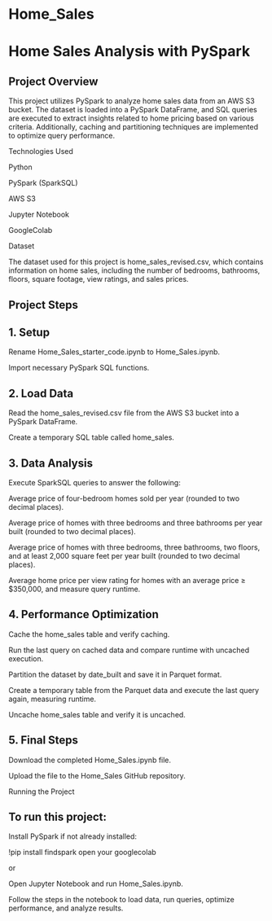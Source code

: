 # Home_Sales
# Home Sales Analysis with PySpark

## Project Overview

This project utilizes PySpark to analyze home sales data from an AWS S3 bucket. The dataset is loaded into a PySpark DataFrame, and SQL queries are executed to extract insights related to home pricing based on various criteria. Additionally, caching and partitioning techniques are implemented to optimize query performance.

Technologies Used

Python

PySpark (SparkSQL)

AWS S3

Jupyter Notebook

GoogleColab

Dataset

The dataset used for this project is home_sales_revised.csv, which contains information on home sales, including the number of bedrooms, bathrooms, floors, square footage, view ratings, and sales prices.

## Project Steps

## 1. Setup

Rename Home_Sales_starter_code.ipynb to Home_Sales.ipynb.

Import necessary PySpark SQL functions.

## 2. Load Data

Read the home_sales_revised.csv file from the AWS S3 bucket into a PySpark DataFrame.

Create a temporary SQL table called home_sales.

## 3. Data Analysis

Execute SparkSQL queries to answer the following:

Average price of four-bedroom homes sold per year (rounded to two decimal places).

Average price of homes with three bedrooms and three bathrooms per year built (rounded to two decimal places).

Average price of homes with three bedrooms, three bathrooms, two floors, and at least 2,000 square feet per year built (rounded to two decimal places).

Average home price per view rating for homes with an average price ≥ $350,000, and measure query runtime.

## 4. Performance Optimization

Cache the home_sales table and verify caching.

Run the last query on cached data and compare runtime with uncached execution.

Partition the dataset by date_built and save it in Parquet format.

Create a temporary table from the Parquet data and execute the last query again, measuring runtime.

Uncache home_sales table and verify it is uncached.

## 5. Final Steps

Download the completed Home_Sales.ipynb file.

Upload the file to the Home_Sales GitHub repository.

Running the Project

## To run this project:

Install PySpark if not already installed:

!pip install findspark
 open your googlecolab

 or
 
Open Jupyter Notebook and run Home_Sales.ipynb.

Follow the steps in the notebook to load data, run queries, optimize performance, and analyze results.
